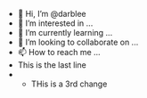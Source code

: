 - 👋 Hi, I’m @darblee
- 👀 I’m interested in ...
- 🌱 I’m currently learning ...
- 💞️ I’m looking to collaborate on ...
- 📫 How to reach me ...
- This is the last line
- - THis is a 3rd change

<!---
darblee/darblee is a ✨ special ✨ repository because its `README.md` (this file) appears on your GitHub profile.
You can click the Preview link to take a look at your changes.

--->

